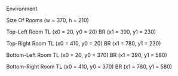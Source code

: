 Environment


Size Of Rooms
(w = 370, h = 210)


Top-Left Room
TL (x0 = 20, y0 = 20)
BR (x1 = 390, y1 = 230)

Top-Right Room
TL (x0 = 410, y0 = 20)
BR (x1 = 780, y1 = 230)

Bottom-Left Room
TL (x0 = 20, y0 = 370)
BR (x1 = 390, y1 = 580)

Bottom-Right Room
TL (x0 = 410, y0 = 370)
BR (x1 = 780, y1 = 580)
